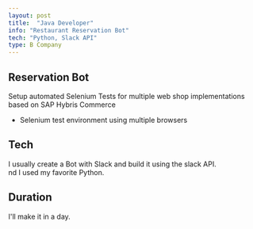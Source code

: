 ```yaml
---
layout: post
title:  "Java Developer"
info: "Restaurant Reservation Bot"
tech: "Python, Slack API"
type: B Company
---
```


## Reservation Bot 
Setup automated Selenium Tests for multiple web shop implementations based on SAP Hybris Commerce
* Selenium test environment using multiple browsers


## Tech
I usually create a Bot with Slack and build it using the slack API.  
nd I used my favorite Python.  


## Duration
I'll make it in a day.  
